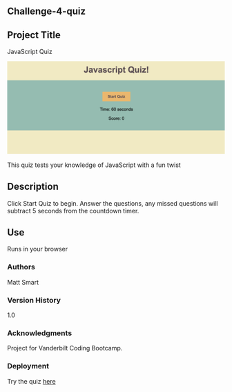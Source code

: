 ## Challenge-4-quiz


## Project Title
JavaScript Quiz

![Quiz Screenshot](Assets/Images/ReadmeScreenshot.png)

This quiz tests your knowledge of JavaScript with a fun twist

## Description

Click Start Quiz to begin. Answer the questions, any missed questions will subtract 5 seconds from the countdown timer.

## Use   

Runs in your browser

### Authors
Matt Smart

### Version History
1.0

### Acknowledgments
Project for Vanderbilt Coding Bootcamp.

### Deployment
Try the quiz [here](https://goldenroad14.github.io/JavaScript-quiz/)